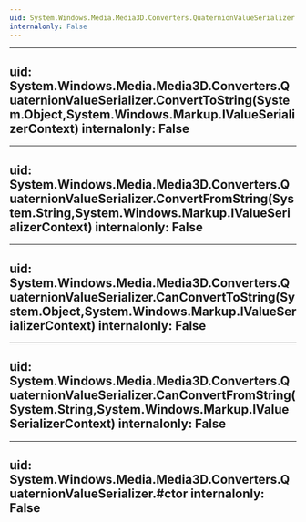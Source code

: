 ```yaml
---
uid: System.Windows.Media.Media3D.Converters.QuaternionValueSerializer
internalonly: False
---
```


---
uid: System.Windows.Media.Media3D.Converters.QuaternionValueSerializer.ConvertToString(System.Object,System.Windows.Markup.IValueSerializerContext)
internalonly: False
---

---
uid: System.Windows.Media.Media3D.Converters.QuaternionValueSerializer.ConvertFromString(System.String,System.Windows.Markup.IValueSerializerContext)
internalonly: False
---

---
uid: System.Windows.Media.Media3D.Converters.QuaternionValueSerializer.CanConvertToString(System.Object,System.Windows.Markup.IValueSerializerContext)
internalonly: False
---

---
uid: System.Windows.Media.Media3D.Converters.QuaternionValueSerializer.CanConvertFromString(System.String,System.Windows.Markup.IValueSerializerContext)
internalonly: False
---

---
uid: System.Windows.Media.Media3D.Converters.QuaternionValueSerializer.#ctor
internalonly: False
---
